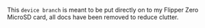 This `device branch` is meant to be put directly on to my Flipper Zero MicroSD card, all docs have been removed to reduce clutter.
